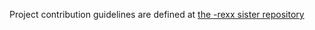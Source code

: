 Project contribution guidelines are defined at
[the -rexx sister repository](https://github.com/openmainframeproject/atompkg-language-zvm-rexx/blob/master/CONTRIBUTING.md)

